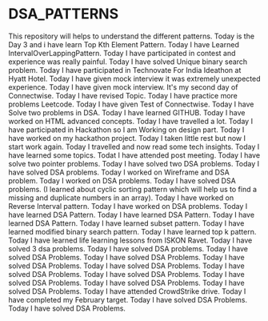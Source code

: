 # DSA_PATTERNS

This repository will helps to understand the different patterns. 
Today is the Day 3 and i have learn Top Kth Element Pattern.
Today I have Learned IntervalOverLappingPattern.
Today I have participated in contest and experience was really painful.
Today I have solved Unique binary search problem.
Today I have participated in Technovate For India Ideathon at Hyatt Hotel.
Today I have given mock interview it was extremely unexpected experience.
Today I have given mock interview. It's my second day of Connectwise.
Today I have revised Topic.
Today I have practice more problems Leetcode.
Today I have given Test of Connectwise.
Today I have Solve two problems in DSA.
Today I have learned GITHUB.
Today I have worked on HTML advanced concepts.
Today I have travelled a lot.
Today I have participated in Hackathon so I am Working on design part.
Today I have worked on my hackathon project.
Today I taken little rest but now I start work again.
Today I travelled and now read some tech insights.
Today I have learned some topics.
Todat I have attended post meeting.
Today I have solve two pointer problems.
Today I have solved two DSA problems.
Today I have solved DSA problems.
Today I worked on Wireframe and DSA problem.
Today I worked on DSA problems.
Today I have solved DSA problems. (I learned about cyclic sorting pattern which will help us to find a missing and duplicate numbers in an array).
Today I have worked on Reverse Interval pattern.
Today I have worked on DSA problems.
Today I have learned DSA Pattern.
Today I have learned DSA Pattern.
Today I have learned DSA Pattern.
Today I have learned subset pattern.
Today I have learned modified binary search pattern.
Today I have learned top k pattern.
Today I have learned life learning lessons from ISKON Ravet.
Today I have solved 3 dsa problems.
Today I have solved DSA problems.
Today I have solved DSA Problems.
Today I have solved DSA Problems.
Today I have solved DSA Problems.
Today I have solved DSA Problems.
Today I have solved DSA Problems.
Today I have solved DSA Problems.
Today I have solved DSA Problems.
Today I have solved DSA Problems.
Today I have solved DSA Problems.
Today I have attended CrowdStrike drive.
Today I have completed my February target.
Today I have solved DSA Problems.
Today I have solved DSA Problems.
